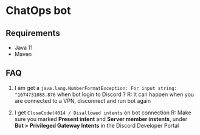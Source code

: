 # ChatOps bot

## Requirements
- Java 11
- Maven

## FAQ
1. I am get a `java.lang.NumberFormatException: For input string: "1674731088.876` when bot login to Discord ?
R: It can happen when you are connected to a VPN, disconnect and run bot again

2. I get `CloseCode(4014 / Disallowed intents` on bot connection 
R: Make sure you marked **Present intent** and  **Server member instents**, under **Bot > Privileged Gateway Intents** in the Discord Developer Portal